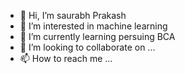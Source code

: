 - 👋 Hi, I’m saurabh Prakash 
- 👀 I’m interested in machine learning 
- 🌱 I’m currently learning persuing BCA
- 💞️ I’m looking to collaborate on ...
- 📫 How to reach me ...

<!---
saurabhprakash000/saurabhprakash000 is a ✨ special ✨ repository because its `README.md` (this file) appears on your GitHub profile.
You can click the Preview link to take a look at your changes.
--->
